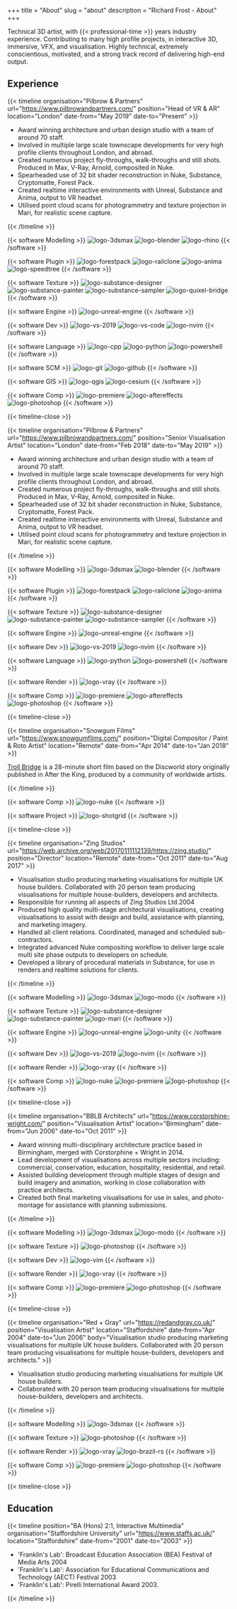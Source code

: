 +++
title = "About"
slug = "about"
description = "Richard Frost - About"
+++

Technical 3D artist, with {{< professional-time >}} years industry experience. Contributing to many high profile projects, in interactive 3D, immersive, VFX, and visualisation. Highly technical, extremely conscientious, motivated, and a strong track record of delivering high-end output.

## Experience

{{< timeline
organisation="Pilbrow & Partners"
url="https://www.pilbrowandpartners.com/"
position="Head of VR & AR"
location="London"
date-from="May 2019"
date-to="Present" >}}

* Award winning architecture and urban design studio with a team of around 70 staff.
* Involved in multiple large scale townscape developments for very high profile clients throughout London, and abroad.
* Created numerous project fly-throughs, walk-throughs and still shots. Produced in Max, V-Ray, Arnold, composited in Nuke.
* Spearheaded use of 32 bit shader reconstruction in Nuke, Substance, Cryptomatte, Forest Pack.
* Created realtime interactive environments with Unreal, Substance and Anima, output to VR headset.
* Utilised point cloud scans for photogrammetry and texture projection in Mari, for realistic scene capture.

{{< /timeline >}}

{{< software Modelling >}}
![logo-3dsmax](../images/clear.svg "3DS Max")
![logo-blender](../images/clear.svg "Blender")
![logo-rhino](../images/clear.svg "Rhino")
{{< /software >}}

{{< software Plugin >}}
![logo-forestpack](../images/clear.svg "Forest Pack")
![logo-railclone](../images/clear.svg "Railclone")
![logo-anima](../images/clear.svg "Anima")
![logo-speedtree](../images/clear.svg "SpeedTree")
{{< /software >}}

{{< software Texture >}}
![logo-substance-designer](../images/clear.svg "Substance 3D Designer")
![logo-substance-painter](../images/clear.svg "Substance 3D Painter")
![logo-substance-sampler](../images/clear.svg "Substance 3D Sampler")
![logo-quixel-bridge](../images/clear.svg "Quixel Bridge")
{{< /software >}}

{{< software Engine >}}
![logo-unreal-engine](../images/clear.svg "Unreal Engine")
{{< /software >}}

{{< software Dev >}}
![logo-vs-2019](../images/clear.svg "Visual Studio")
![logo-vs-code](../images/clear.svg "Visual Studio Code")
![logo-nvim](../images/clear.svg "Neovim")
{{< /software >}}

{{< software Language >}}
![logo-cpp](../images/clear.svg "C++")
![logo-python](../images/clear.svg "Python")
![logo-powershell](../images/clear.svg "Powershell")
{{< /software >}}

{{< software SCM >}}
![logo-git](../images/clear.svg "Git")
![logo-github](../images/clear.svg "GitHub")
{{< /software >}}

{{< software GIS >}}
![logo-qgis](../images/clear.svg "QGIS")
![logo-cesium](../images/clear.svg "Cesium")
{{< /software >}}

{{< software Comp >}}
![logo-premiere](../images/clear.svg "Premiere Pro")
![logo-aftereffects](../images/clear.svg "After Effects")
![logo-photoshop](../images/clear.svg "Photoshop")
{{< /software >}}

{{< timeline-close >}}


{{< timeline
organisation="Pilbrow & Partners"
url="https://www.pilbrowandpartners.com/"
position="Senior Visualisation Artist"
location="London"
date-from="Feb 2018"
date-to="May 2019" >}}

* Award winning architecture and urban design studio with a team of around 70 staff.
* Involved in multiple large scale townscape developments for very high profile clients throughout London, and abroad.
* Created numerous project fly-throughs, walk-throughs and still shots. Produced in Max, V-Ray, Arnold, composited in Nuke.
* Spearheaded use of 32 bit shader reconstruction in Nuke, Substance, Cryptomatte, Forest Pack.
* Created realtime interactive environments with Unreal, Substance and Anima, output to VR headset.
* Utilised point cloud scans for photogrammetry and texture projection in Mari, for realistic scene capture.

{{< /timeline >}}

{{< software Modelling >}}
![logo-3dsmax](../images/clear.svg "3DS Max")
![logo-blender](../images/clear.svg "Blender")
{{< /software >}}

{{< software Plugin >}}
![logo-forestpack](../images/clear.svg "Forest Pack")
![logo-railclone](../images/clear.svg "Railclone")
![logo-anima](../images/clear.svg "Anima")
{{< /software >}}

{{< software Texture >}}
![logo-substance-designer](../images/clear.svg)
![logo-substance-painter](../images/clear.svg)
![logo-substance-sampler](../images/clear.svg)
{{< /software >}}

{{< software Engine >}}
![logo-unreal-engine](../images/clear.svg)
{{< /software >}}

{{< software Dev >}}
![logo-vs-2019](../images/clear.svg)
![logo-nvim](../images/clear.svg)
{{< /software >}}

{{< software Language >}}
![logo-python](../images/clear.svg)
![logo-powershell](../images/clear.svg)
{{< /software >}}

{{< software Render >}}
![logo-vray](../images/clear.svg)
{{< /software >}}

{{< software Comp >}}
![logo-premiere](../images/clear.svg)
![logo-aftereffects](../images/clear.svg)
![logo-photoshop](../images/clear.svg)
{{< /software >}}

{{< timeline-close >}}


{{< timeline 
organisation="Snowgum Films"
url="https://www.snowgumfilms.com/"
position="Digital Compositor / Paint & Roto Artist"
location="Remote"
date-from="Apr 2014"
date-to="Jan 2018" >}}

[Troll Bridge](https://www.trollbridge.film/) is a 28-minute short film based on the Discworld story originally published in After the King, produced by a community of worldwide artists.

{{< /timeline >}}

{{< software Comp >}}
![logo-nuke](../images/clear.svg)
{{< /software >}}

{{< software Project >}}
![logo-shotgrid](../images/clear.svg)
{{< /software >}}

{{< timeline-close >}}


{{< timeline 
organisation="Zing Studios"
url="https://web.archive.org/web/20170111112139/https://zing.studio/"
position="Director"
location="Remote"
date-from="Oct 2011"
date-to="Aug 2017" >}}

* Visualisation studio producing marketing visualisations for multiple UK house builders. Collaborated with 20 person team producing visualisations for multiple house-builders, developers and architects.
* Responsible for running all aspects of Zing Studios Ltd.2004 
* Produced high quality multi-stage architectural visualisations, creating visualisations to assist with design and build, assistance with planning, and marketing imagery.
* Handled all client relations. Coordinated, managed and scheduled sub-contractors.
* Integrated advanced Nuke compositing workflow to deliver large scale multi site phase outputs to developers on schedule.
* Developed a library of procedural materials in Substance, for use in renders and realtime solutions for clients.

{{< /timeline >}}

{{< software Modelling >}}
![logo-3dsmax](../images/clear.svg)
![logo-modo](../images/clear.svg)
{{< /software >}}

{{< software Texture >}}
![logo-substance-designer](../images/clear.svg)
![logo-substance-painter](../images/clear.svg)
![logo-mari](../images/clear.svg)
{{< /software >}}

{{< software Engine >}}
![logo-unreal-engine](../images/clear.svg)
![logo-unity](../images/clear.svg)
{{< /software >}}

{{< software Dev >}}
![logo-vs-2019](../images/clear.svg)
![logo-nvim](../images/clear.svg)
{{< /software >}}

{{< software Render >}}
![logo-vray](../images/clear.svg)
{{< /software >}}

{{< software Comp >}}
![logo-nuke](../images/clear.svg)
![logo-premiere](../images/clear.svg)
![logo-photoshop](../images/clear.svg)
{{< /software >}}

{{< timeline-close >}}


{{< timeline 
organisation="BBLB Architects"
url="https://www.corstorphine-wright.com/"
position="Visualisation Artist"
location="Birmingham"
date-from="Jun 2006"
date-to="Oct 2011" >}}

* Award winning multi-disciplinary architecture practice based in Birmingham, merged with Corstorphine + Wright in 2014.
* Lead development of visualisations across multiple sectors including: commercial, conservation, education, hospitality, residential, and retail.
* Assisted building development through multiple stages of design and build imagery and animation, working in close collaboration with practice architects.
* Created both final marketing visualisations for use in sales, and photo-montage for assistance with planning submissions.

{{< /timeline >}}

{{< software Modelling >}}
![logo-3dsmax](../images/clear.svg)
![logo-modo](../images/clear.svg)
{{< /software >}}

{{< software Texture >}}
![logo-photoshop](../images/clear.svg)
{{< /software >}}

{{< software Dev >}}
![logo-vim](../images/clear.svg "Vim")
{{< /software >}}

{{< software Render >}}
![logo-vray](../images/clear.svg)
{{< /software >}}

{{< software Comp >}}
![logo-premiere](../images/clear.svg)
![logo-photoshop](../images/clear.svg)
{{< /software >}}

{{< timeline-close >}}


{{< timeline 
organisation="Red + Gray"
url="https://redandgray.co.uk/"
position="Visualisation Artist"
location="Staffordshire"
date-from="Apr 2004"
date-to="Jun 2006"
body="Visualisation studio producing marketing visualisations for multiple UK house builders. Collaborated with 20 person team producing visualisations for multiple house-builders, developers and architects." >}}

* Visualisation studio producing marketing visualisations for multiple UK house builders.
* Collaborated with 20 person team producing visualisations for multiple house-builders, developers and architects.

{{< /timeline >}}

{{< software Modelling >}}
![logo-3dsmax](../images/clear.svg)
{{< /software >}}

{{< software Texture >}}
![logo-photoshop](../images/clear.svg)
{{< /software >}}

{{< software Render >}}
![logo-vray](../images/clear.svg)
![logo-brazil-rs](../images/clear.svg)
{{< /software >}}

{{< software Comp >}}
![logo-premiere](../images/clear.svg)
![logo-photoshop](../images/clear.svg)
{{< /software >}}

{{< timeline-close >}}

## Education

{{< timeline
position="BA (Hons) 2:1, Interactive Multimedia"
organisation="Staffordshire University"
url="https://www.staffs.ac.uk/"
location="Staffordshire"
date-from="2001"
date-to="2003" >}}

* 'Franklin's Lab': Broadcast Education Association (BEA) Festival of Media Arts 2004
* 'Franklin's Lab': Association for Educational Communications and Technology (AECT) Festival 2003
* 'Franklin's Lab': Pirelli International Award 2003.

{{< /timeline >}}